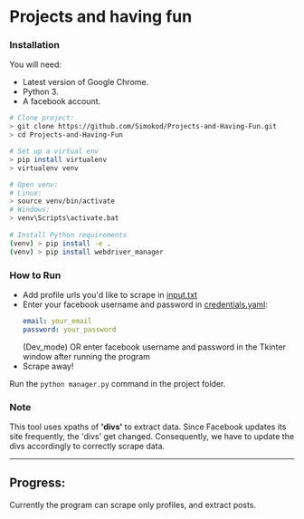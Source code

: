 # Projects and having fun

### Installation

You will need:

- Latest version of Google Chrome.
- Python 3.
- A facebook account.

```bash
# Clone project:
> git clone https://github.com/Simokod/Projects-and-Having-Fun.git
> cd Projects-and-Having-Fun

# Set up a virtual env
> pip install virtualenv
> virtualenv venv

# Open venv:
# Linux:
> source venv/bin/activate
# Windows:
> venv\Scripts\activate.bat
  
# Install Python requirements
(venv) > pip install -e .
(venv) > pip install webdriver_manager
```

### How to Run
- Add profile urls you'd like to scrape in [input.txt](input.txt)
- Enter your facebook username and password in [credentials.yaml](credentials.yaml):
    ```yaml
    email: your_email
    password: your_password
    ```
  (Dev_mode)
  OR
  enter facebook username and password in the Tkinter window after running the program
- Scrape away!

Run the `python manager.py` command in the project folder.

### Note

This tool uses xpaths of **'divs'** to extract data. Since Facebook updates its site frequently, the 'divs' get changed. Consequently, we have to update the divs accordingly to correctly scrape data.

---
## Progress:
Currently the program can scrape only profiles, and extract posts.
